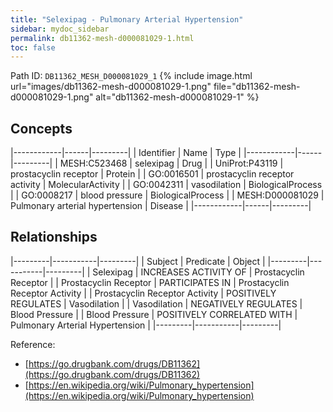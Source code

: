 ```yaml
---
title: "Selexipag - Pulmonary Arterial Hypertension"
sidebar: mydoc_sidebar
permalink: db11362-mesh-d000081029-1.html
toc: false 
---
```



Path ID: `DB11362_MESH_D000081029_1`
{% include image.html url="images/db11362-mesh-d000081029-1.png" file="db11362-mesh-d000081029-1.png" alt="db11362-mesh-d000081029-1" %}

## Concepts

|------------|------|---------|
| Identifier | Name | Type    |
|------------|------|---------|
| MESH:C523468 | selexipag | Drug |
| UniProt:P43119 | prostacyclin receptor | Protein |
| GO:0016501 | prostacyclin receptor activity | MolecularActivity |
| GO:0042311 | vasodilation | BiologicalProcess |
| GO:0008217 | blood pressure | BiologicalProcess |
| MESH:D000081029 | Pulmonary arterial hypertension | Disease |
|------------|------|---------|

## Relationships

|---------|-----------|---------|
| Subject | Predicate | Object  |
|---------|-----------|---------|
| Selexipag | INCREASES ACTIVITY OF | Prostacyclin Receptor |
| Prostacyclin Receptor | PARTICIPATES IN | Prostacyclin Receptor Activity |
| Prostacyclin Receptor Activity | POSITIVELY REGULATES | Vasodilation |
| Vasodilation | NEGATIVELY REGULATES | Blood Pressure |
| Blood Pressure | POSITIVELY CORRELATED WITH | Pulmonary Arterial Hypertension |
|---------|-----------|---------|

Reference: 
  - [https://go.drugbank.com/drugs/DB11362](https://go.drugbank.com/drugs/DB11362)
  - [https://en.wikipedia.org/wiki/Pulmonary_hypertension](https://en.wikipedia.org/wiki/Pulmonary_hypertension)
